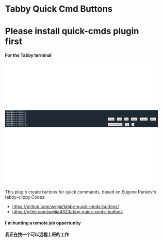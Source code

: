 # Tabby Quick Cmd Buttons
# Please install quick-cmds plugin first

#### For the Tabby terminal

![Screenshot](./screenshot.png)

This plugin create buttons for quick commands, based on Eugene Pankov's tabby-clippy
Codes:
* https://github.com/weijia/tabby-quick-cmds-buttons/
* https://gitee.com/weijia432/tabby-quick-cmds-buttons


#### I'm hunting a remote job opportunity
#### 我正在找一个可以远程上班的工作
